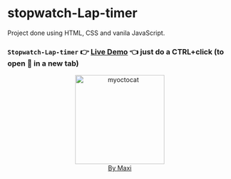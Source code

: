 # stopwatch-Lap-timer

Project done using HTML, CSS and vanila JavaScript.

### `Stopwatch-Lap-timer` :point_right: [Live Demo](https://maxi69k.github.io/stopwatch-Lap-timer/) :point_left: just do a CTRL+click (to open :link: in a new tab)

<div align="center">
<img src="https://myoctocat.com/assets/images/base-octocat.svg" alt="myoctocat" width="200">
</div>

<div align="center">
<a href="https://webdizajnmaxi.eu.org">By Maxi</a>
</div>
